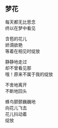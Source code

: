 ## 梦花
每天都无比思念<br>
终以在梦中看见<br>

含苞的花儿<br>
娇滴欲艳<br>
等着在相见时绽放<br>

静静地走过<br>
却不曾看见那<br>
哦！原来不属于我的绽放<br>

不舍地离开<br>
不断地回头<br>

蜂鸟颤颤巍巍地<br>
向花儿飞去<br>
花儿抖动着<br>
绽放